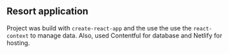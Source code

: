 ## Resort application

Project was build with `create-react-app` and the use the use the `react-context` to manage data.
Also, used Contentful for database and Netlify for hosting.
